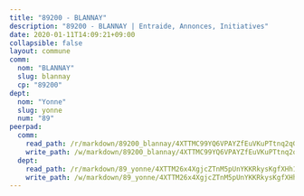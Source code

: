 ```yaml
---
title: "89200 - BLANNAY"
description: "89200 - BLANNAY | Entraide, Annonces, Initiatives"
date: 2020-01-11T14:09:21+09:00
collapsible: false
layout: commune
comm:
  nom: "BLANNAY"
  slug: blannay
  cp: "89200"
dept:
  nom: "Yonne"
  slug: yonne
  num: "89"
peerpad:
  comm:
    read_path: /r/markdown/89200_blannay/4XTTMC99YQ6VPAYZfEuVKuPTtnq2qGxJYtdJJUJd7yWqWRatR
    write_path: /w/markdown/89200_blannay/4XTTMC99YQ6VPAYZfEuVKuPTtnq2qGxJYtdJJUJd7yWqWRatR-K3TgUyRumyR4Q8pszxgN4qqcaTr1faTjn8E1E6vV3qGqMebXEw2odsFZAb7tojbJDrVfdfbjhmfcXkX3LFeUF6w7MVgP5UYaccF6pLo4jtjv35nv2D6EqWUgSndHzcvpasSbPPHs
  dept:
    read_path: /r/markdown/89_yonne/4XTTM26x4XgjcZTnM5pUnYKKRkysKgfXHh1wiigoPHqn9LDKB
    write_path: /w/markdown/89_yonne/4XTTM26x4XgjcZTnM5pUnYKKRkysKgfXHh1wiigoPHqn9LDKB-K3TgU4xaMVqzoRnPJNyddApuMoWvJyHL35bzooauYvdhG3MLg3ikjpoueq9BDtqVP4hJBQxpPxix2gohzXyST9tZPnEkyXpDMdHiAFpx7EU6e8WgvFk7NPsBQepM8o13bG9dyqq7
---
```


